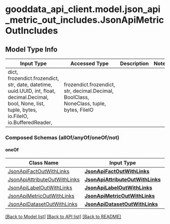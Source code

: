 # gooddata_api_client.model.json_api_metric_out_includes.JsonApiMetricOutIncludes

## Model Type Info
Input Type | Accessed Type | Description | Notes
------------ | ------------- | ------------- | -------------
dict, frozendict.frozendict, str, date, datetime, uuid.UUID, int, float, decimal.Decimal, bool, None, list, tuple, bytes, io.FileIO, io.BufferedReader,  | frozendict.frozendict, str, decimal.Decimal, BoolClass, NoneClass, tuple, bytes, FileIO |  | 

### Composed Schemas (allOf/anyOf/oneOf/not)
#### oneOf
Class Name | Input Type | Accessed Type | Description | Notes
------------- | ------------- | ------------- | ------------- | -------------
[JsonApiFactOutWithLinks](JsonApiFactOutWithLinks.md) | [**JsonApiFactOutWithLinks**](JsonApiFactOutWithLinks.md) | [**JsonApiFactOutWithLinks**](JsonApiFactOutWithLinks.md) |  | 
[JsonApiAttributeOutWithLinks](JsonApiAttributeOutWithLinks.md) | [**JsonApiAttributeOutWithLinks**](JsonApiAttributeOutWithLinks.md) | [**JsonApiAttributeOutWithLinks**](JsonApiAttributeOutWithLinks.md) |  | 
[JsonApiLabelOutWithLinks](JsonApiLabelOutWithLinks.md) | [**JsonApiLabelOutWithLinks**](JsonApiLabelOutWithLinks.md) | [**JsonApiLabelOutWithLinks**](JsonApiLabelOutWithLinks.md) |  | 
[JsonApiMetricOutWithLinks](JsonApiMetricOutWithLinks.md) | [**JsonApiMetricOutWithLinks**](JsonApiMetricOutWithLinks.md) | [**JsonApiMetricOutWithLinks**](JsonApiMetricOutWithLinks.md) |  | 
[JsonApiDatasetOutWithLinks](JsonApiDatasetOutWithLinks.md) | [**JsonApiDatasetOutWithLinks**](JsonApiDatasetOutWithLinks.md) | [**JsonApiDatasetOutWithLinks**](JsonApiDatasetOutWithLinks.md) |  | 

[[Back to Model list]](../../README.md#documentation-for-models) [[Back to API list]](../../README.md#documentation-for-api-endpoints) [[Back to README]](../../README.md)

